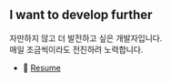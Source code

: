 ## I want to develop further

자만하지 않고 더 발전하고 싶은 개발자입니다.   
매일 조금씩이라도 전진하려 노력합니다.

- 📄 [Resume](https://mangrove-saturn-008.notion.site/Resume-d97485f609b344589163ab1210327aeb)
      

<!--
**owl3670/owl3670** is a ✨ _special_ ✨ repository because its `README.md` (this file) appears on your GitHub profile.

Here are some ideas to get you started:

- 🔭 I’m currently working on ...
- 🌱 I’m currently learning ...
- 👯 I’m looking to collaborate on ...
- 🤔 I’m looking for help with ...
- 💬 Ask me about ...
- 📫 How to reach me: ...
- 😄 Pronouns: ...
- ⚡ Fun fact: ...
-->
